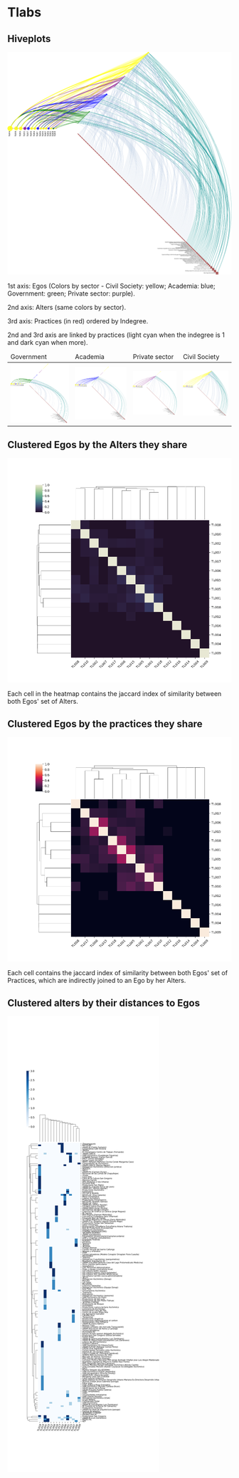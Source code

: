 # Tlabs

## Hiveplots

<img src="plots/agency.png" >

1st axis: Egos (Colors by sector - Civil Society: yellow; Academia: blue; Government: green; Private sector: purple).

2nd axis: Alters (same colors by sector).

3rd axis: Practices (in red) ordered by Indegree.

2nd and 3rd axis are linked by practices (light cyan when the indegree is 1 and dark cyan when more).


<table>
<thead>
<tr>
<td>
Government
</td>
<td>
Academia
</td>
<td>
Private sector
</td>
<td>
Civil Society
</td>
</tr>
</thead>
<tbody>
<tr>
<td>
<img src="plots/Gobierno.png">
</td>
<td>
<img src="plots/Academia.png">
</td>
<td>
<img src="plots/Privado.png">
</td>
<td>
<img src="plots/Sociedad_Civil.png">
</td>
</tr>
</tbody>
</table>


## Clustered Egos by the Alters they share

<img src="plots/dendrogram.png">

Each cell in the heatmap contains the jaccard index of similarity
between both Egos' set of Alters.

## Clustered Egos by the practices they share

<img src="plots/dendrogram_actions.png">

Each cell contains the jaccard index of similarity between both Egos'
set of Practices, which are indirectly joined to an Ego by her Alters.

## Clustered alters by their distances to Egos

<img src="plots/dendrogram_distances.png">
